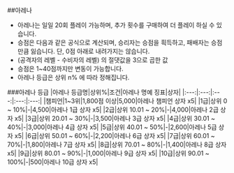 ##아레나
 - 아레나는 일일 20회 플레이 가능하며, 추가 횟수를 구매하여 더 플레이 하실 수 있습니다.
 - 승점은 다음과 같은 공식으로 계산되며, 승리자는 승점을 흭득하고, 패배자는 승점만큼 잃습니다. 단, 0점 아래로 내려가지는 않습니다.
 - (공격자의 레벨 - 수비자의 레벨) 의 절댓값을 3으로 곱한 값
 - 승점은 1~40점까지만 변동이 가능합니다.
 - 아레나 등급은 상위 n% 에 따라 정해집니다.

###아레나 등급
|아레나 등급명|상위%|조건|아레나 명예 징표|상자|
|:---:|:---:|:---:|:---:|:---:|
|챔피언|1~3위|1,800점 이상|5,000|아레나 챔피언 상자 x5|
|1급|상위 0 ~ 10%|-|4,500|아레나 1급 상자 x5|
|2급|상위 10.01 ~ 20%|-|4,000|아레나 2급 상자 x5|
|3급|상위 20.01 ~ 30%|-|3,500|아레나 3급 상자 x5|
|4급|상위 30.01 ~ 40%|-|3,000|아레나 4급 상자 x5|
|5급|상위 40.01 ~ 50%|-|2,600|아레나 5급 상자 x5|
|6급|상위 50.01 ~ 60%|-|2,200|아레나 6급 상자 x5|
|7급|상위 60.01 ~ 70%|-|1,800|아레나 7급 상자 x5|
|8급|상위 70.01 ~ 80%|-|1,400|아레나 8급 상자 x5|
|9급|상위 80.01 ~ 90%|-|1,000|아레나 9급 상자 x5|
|10급|상위 90.01 ~ 100%|-|500|아레나 10급 상자 x5|
